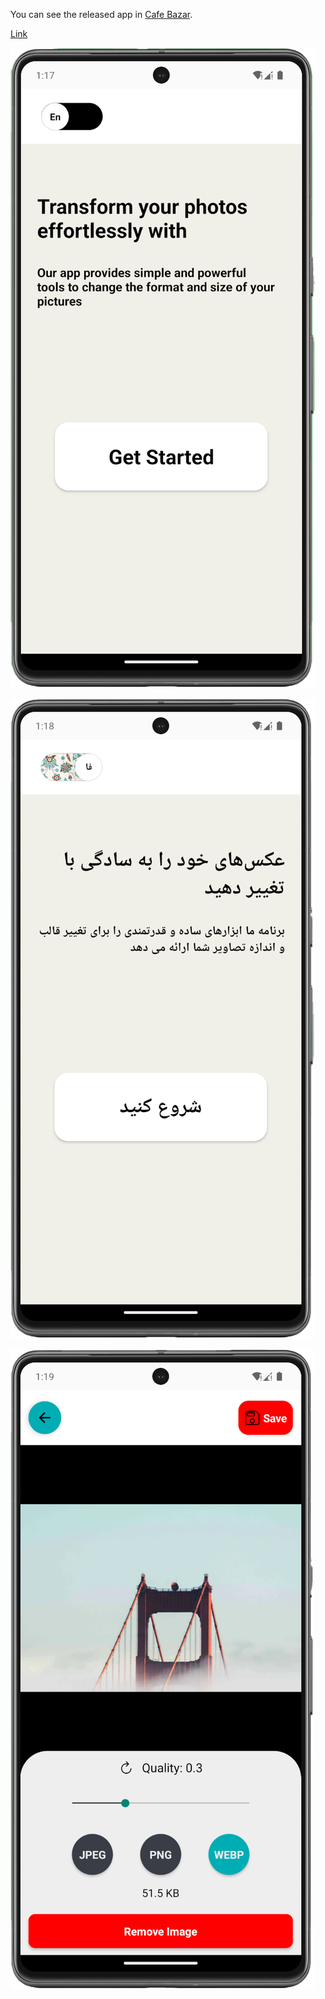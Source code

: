 You can see the released app in [Cafe Bazar](https://cafebazaar.ir/app/com.mohammadnorozy77.PhotoManipulator).

[Link](https://cafebazaar.ir/app/com.mohammadnorozy77.PhotoManipulator)

![app](assets/images/sc1.png)

![app](assets/images/sc2.png)

![app](assets/images/sc3.png)
